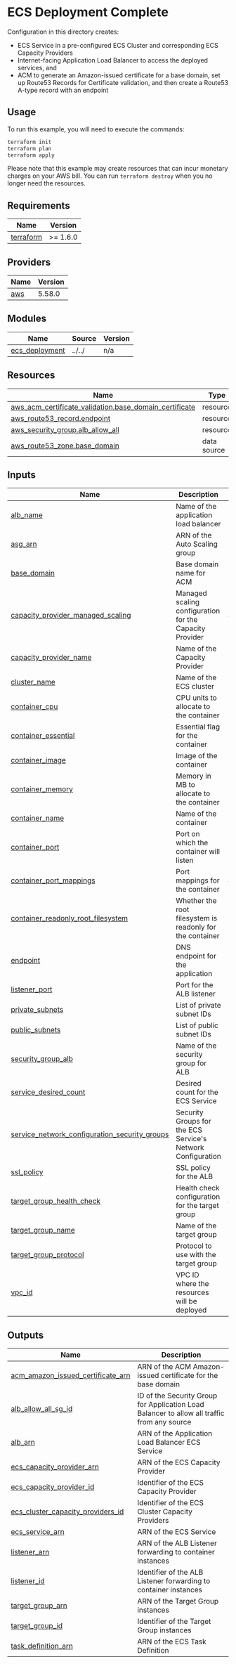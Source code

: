 <!-- BEGIN_TF_DOCS -->
# ECS Deployment Complete

Configuration in this directory creates:

- ECS Service in a pre-configured ECS Cluster and corresponding ECS Capacity Providers
- Internet-facing Application Load Balancer to access the deployed services, and
- ACM to generate an Amazon-issued certificate for a base domain, set up Route53 Records for Certificate validation, and then create a Route53 A-type record with an endpoint

## Usage

To run this example, you will need to execute the commands:

```bash
terraform init
terraform plan
terraform apply
```

Please note that this example may create resources that can incur monetary charges on your AWS bill. You can run `terraform destroy` when you no longer need the resources.

## Requirements

| Name | Version |
|------|---------|
| <a name="requirement_terraform"></a> [terraform](#requirement\_terraform) | >= 1.6.0 |

## Providers

| Name | Version |
|------|---------|
| <a name="provider_aws"></a> [aws](#provider\_aws) | 5.58.0 |

## Modules

| Name | Source | Version |
|------|--------|---------|
| <a name="module_ecs_deployment"></a> [ecs\_deployment](#module\_ecs\_deployment) | ../../ | n/a |

## Resources

| Name | Type |
|------|------|
| [aws_acm_certificate_validation.base_domain_certificate](https://registry.terraform.io/providers/hashicorp/aws/latest/docs/resources/acm_certificate_validation) | resource |
| [aws_route53_record.endpoint](https://registry.terraform.io/providers/hashicorp/aws/latest/docs/resources/route53_record) | resource |
| [aws_security_group.alb_allow_all](https://registry.terraform.io/providers/hashicorp/aws/latest/docs/resources/security_group) | resource |
| [aws_route53_zone.base_domain](https://registry.terraform.io/providers/hashicorp/aws/latest/docs/data-sources/route53_zone) | data source |

## Inputs

| Name | Description | Type | Default | Required |
|------|-------------|------|---------|:--------:|
| <a name="input_alb_name"></a> [alb\_name](#input\_alb\_name) | Name of the application load balancer | `string` | n/a | yes |
| <a name="input_asg_arn"></a> [asg\_arn](#input\_asg\_arn) | ARN of the Auto Scaling group | `string` | n/a | yes |
| <a name="input_base_domain"></a> [base\_domain](#input\_base\_domain) | Base domain name for ACM | `string` | n/a | yes |
| <a name="input_capacity_provider_managed_scaling"></a> [capacity\_provider\_managed\_scaling](#input\_capacity\_provider\_managed\_scaling) | Managed scaling configuration for the Capacity Provider | `any` | n/a | yes |
| <a name="input_capacity_provider_name"></a> [capacity\_provider\_name](#input\_capacity\_provider\_name) | Name of the Capacity Provider | `string` | n/a | yes |
| <a name="input_cluster_name"></a> [cluster\_name](#input\_cluster\_name) | Name of the ECS cluster | `string` | n/a | yes |
| <a name="input_container_cpu"></a> [container\_cpu](#input\_container\_cpu) | CPU units to allocate to the container | `number` | n/a | yes |
| <a name="input_container_essential"></a> [container\_essential](#input\_container\_essential) | Essential flag for the container | `bool` | n/a | yes |
| <a name="input_container_image"></a> [container\_image](#input\_container\_image) | Image of the container | `string` | n/a | yes |
| <a name="input_container_memory"></a> [container\_memory](#input\_container\_memory) | Memory in MB to allocate to the container | `number` | n/a | yes |
| <a name="input_container_name"></a> [container\_name](#input\_container\_name) | Name of the container | `string` | n/a | yes |
| <a name="input_container_port"></a> [container\_port](#input\_container\_port) | Port on which the container will listen | `number` | n/a | yes |
| <a name="input_container_port_mappings"></a> [container\_port\_mappings](#input\_container\_port\_mappings) | Port mappings for the container | `any` | n/a | yes |
| <a name="input_container_readonly_root_filesystem"></a> [container\_readonly\_root\_filesystem](#input\_container\_readonly\_root\_filesystem) | Whether the root filesystem is readonly for the container | `bool` | n/a | yes |
| <a name="input_endpoint"></a> [endpoint](#input\_endpoint) | DNS endpoint for the application | `string` | n/a | yes |
| <a name="input_listener_port"></a> [listener\_port](#input\_listener\_port) | Port for the ALB listener | `number` | n/a | yes |
| <a name="input_private_subnets"></a> [private\_subnets](#input\_private\_subnets) | List of private subnet IDs | `list(string)` | n/a | yes |
| <a name="input_public_subnets"></a> [public\_subnets](#input\_public\_subnets) | List of public subnet IDs | `list(string)` | n/a | yes |
| <a name="input_security_group_alb"></a> [security\_group\_alb](#input\_security\_group\_alb) | Name of the security group for ALB | `string` | n/a | yes |
| <a name="input_service_desired_count"></a> [service\_desired\_count](#input\_service\_desired\_count) | Desired count for the ECS Service | `number` | n/a | yes |
| <a name="input_service_network_configuration_security_groups"></a> [service\_network\_configuration\_security\_groups](#input\_service\_network\_configuration\_security\_groups) | Security Groups for the ECS Service's Network Configuration | `list(string)` | n/a | yes |
| <a name="input_ssl_policy"></a> [ssl\_policy](#input\_ssl\_policy) | SSL policy for the ALB | `string` | n/a | yes |
| <a name="input_target_group_health_check"></a> [target\_group\_health\_check](#input\_target\_group\_health\_check) | Health check configuration for the target group | `any` | n/a | yes |
| <a name="input_target_group_name"></a> [target\_group\_name](#input\_target\_group\_name) | Name of the target group | `string` | n/a | yes |
| <a name="input_target_group_protocol"></a> [target\_group\_protocol](#input\_target\_group\_protocol) | Protocol to use with the target group | `string` | n/a | yes |
| <a name="input_vpc_id"></a> [vpc\_id](#input\_vpc\_id) | VPC ID where the resources will be deployed | `string` | n/a | yes |

## Outputs

| Name | Description |
|------|-------------|
| <a name="output_acm_amazon_issued_certificate_arn"></a> [acm\_amazon\_issued\_certificate\_arn](#output\_acm\_amazon\_issued\_certificate\_arn) | ARN of the ACM Amazon-issued certificate for the base domain |
| <a name="output_alb_allow_all_sg_id"></a> [alb\_allow\_all\_sg\_id](#output\_alb\_allow\_all\_sg\_id) | ID of the Security Group for Application Load Balancer to allow all traffic from any source |
| <a name="output_alb_arn"></a> [alb\_arn](#output\_alb\_arn) | ARN of the Application Load Balancer ECS Service |
| <a name="output_ecs_capacity_provider_arn"></a> [ecs\_capacity\_provider\_arn](#output\_ecs\_capacity\_provider\_arn) | ARN of the ECS Capacity Provider |
| <a name="output_ecs_capacity_provider_id"></a> [ecs\_capacity\_provider\_id](#output\_ecs\_capacity\_provider\_id) | Identifier of the ECS Capacity Provider |
| <a name="output_ecs_cluster_capacity_providers_id"></a> [ecs\_cluster\_capacity\_providers\_id](#output\_ecs\_cluster\_capacity\_providers\_id) | Identifier of the ECS Cluster Capacity Providers |
| <a name="output_ecs_service_arn"></a> [ecs\_service\_arn](#output\_ecs\_service\_arn) | ARN of the ECS Service |
| <a name="output_listener_arn"></a> [listener\_arn](#output\_listener\_arn) | ARN of the ALB Listener forwarding to container instances |
| <a name="output_listener_id"></a> [listener\_id](#output\_listener\_id) | Identifier of the ALB Listener forwarding to container instances |
| <a name="output_target_group_arn"></a> [target\_group\_arn](#output\_target\_group\_arn) | ARN of the Target Group instances |
| <a name="output_target_group_id"></a> [target\_group\_id](#output\_target\_group\_id) | Identifier of the Target Group instances |
| <a name="output_task_definition_arn"></a> [task\_definition\_arn](#output\_task\_definition\_arn) | ARN of the ECS Task Definition |
<!-- END_TF_DOCS -->
